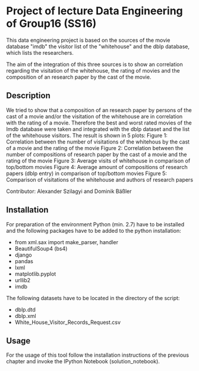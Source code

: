 
# Project of lecture Data Engineering of Group16 (SS16)

This data engineering project is based on the sources of the movie database "imdb" the visitor list 
of the "whitehouse" and the dblp database, which lists the researchers.

The aim of the integration of this three sources is to show an correlation regarding the visitation
of the whitehouse, the rating of movies and the composition of an research paper by the cast of the movie.

## Description
We tried to show that a composition of an research paper by persons of the cast of a movie and/or the visitation
of the whitehouse are in correlation with the rating of a movie. Therefore the best and worst rated movies of the
Imdb database were taken and integrated with the dblp dataset and the list of the whitehouse visitors. The result
is shown in 5 plots:
Figure 1: Correlation between the number of visitations of the whitehous by the cast of a movie and the rating of the movie
Figure 2: Correlation between the number of compositions of research paper by the cast of a movie and the rating of the movie
Figure 3: Average visits of whitehouse in comparison of top/bottom movies
Figure 4: Average amount of compositions of research papers (dblp entry) in comparison of top/bottom movies
Figure 5: Comparison of visitations of the whitehouse and authors of research papers

Contributor: Alexander Szilagyi and Dominik Bäßler

## Installation
For preparation of the environment Python (min. 2.7) have to be installed and the following packages have to be added
to the python installation:
 - from xml.sax import make_parser, handler
 - BeautifulSoup4 (bs4)
 - django
 - pandas
 - lxml
 - matplotlib.pyplot
 - urllib2
 - imdb
 
The following datasets have to be located in the directory of the script:
 - dblp.dtd
 - dblp.xml
 - White_House_Visitor_Records_Request.csv

## Usage

For the usage of this tool follow the installation instructions of the previous chapter
and invoke the IPython Notebook (solution_notebook).
